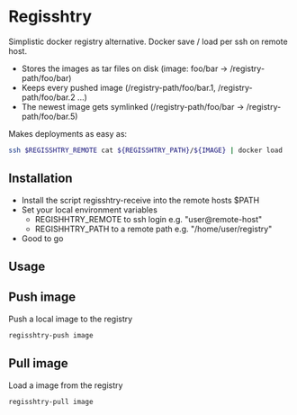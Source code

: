 # Regisshtry
Simplistic docker registry alternative. Docker save / load per ssh on remote host.

- Stores the images as tar files on disk (image: foo/bar -> /registry-path/foo/bar)
- Keeps every pushed image (/registry-path/foo/bar.1, /registry-path/foo/bar.2 ...)
- The newest image gets symlinked (/registry-path/foo/bar -> /registry-path/foo/bar.5)

Makes deployments as easy as:

```bash
ssh $REGISSHTRY_REMOTE cat ${REGISSHTRY_PATH}/${IMAGE} | docker load
```


## Installation
- Install the script regisshtry-receive into the remote hosts $PATH
- Set your local environment variables
  - REGISHHTRY_REMOTE to ssh login e.g. "user@remote-host"
  - REGISHHTRY_PATH to a remote path e.g. "/home/user/registry"
- Good to go


## Usage

## Push image

Push a local image to the registry

```bash
regisshtry-push image
```

## Pull image

Load a image from the registry

```bash
regisshtry-pull image
```
